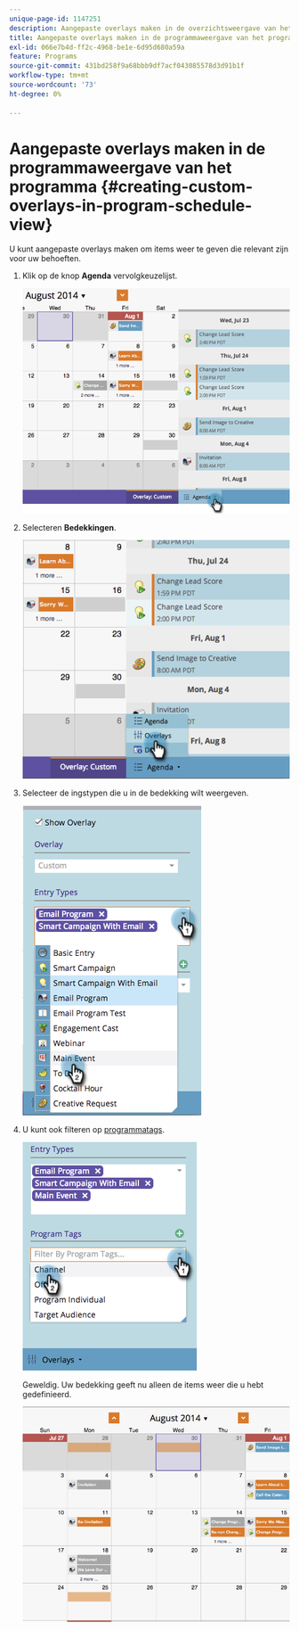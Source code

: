 ```yaml
---
unique-page-id: 1147251
description: Aangepaste overlays maken in de overzichtsweergave van het programma - Marketo Docs - Productdocumentatie
title: Aangepaste overlays maken in de programmaweergave van het programma
exl-id: 066e7b4d-ff2c-4968-be1e-6d95d680a59a
feature: Programs
source-git-commit: 431bd258f9a68bbb9df7acf043085578d3d91b1f
workflow-type: tm+mt
source-wordcount: '73'
ht-degree: 0%

---
```


# Aangepaste overlays maken in de programmaweergave van het programma {#creating-custom-overlays-in-program-schedule-view}

U kunt aangepaste overlays maken om items weer te geven die relevant zijn voor uw behoeften.

1. Klik op de knop **Agenda** vervolgkeuzelijst.

   ![](assets/image2014-9-24-10-3a20-3a11.png)

1. Selecteren **Bedekkingen**.

   ![](assets/image2014-9-24-10-3a20-3a17.png)

1. Selecteer de ingstypen die u in de bedekking wilt weergeven.

   ![](assets/image2014-9-24-10-3a20-3a26.png)

1. U kunt ook filteren op [programmatags](/help/marketo/product-docs/core-marketo-concepts/programs/working-with-programs/understanding-tags/use-tags-in-a-program.md).

   ![](assets/image2014-9-24-10-3a20-3a32.png)

   Geweldig. Uw bedekking geeft nu alleen de items weer die u hebt gedefinieerd.

   ![](assets/image2014-9-24-10-3a20-3a37.png)

